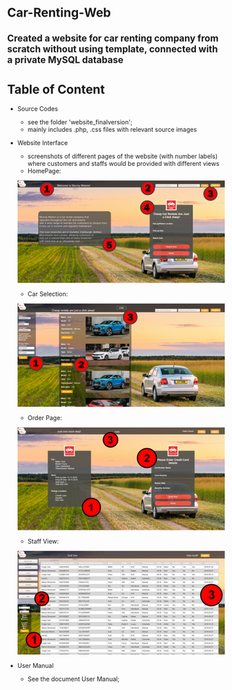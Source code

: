 # Car-Renting-Web
## Created a website for car renting company from scratch without using template, connected with a private MySQL database

# Table of Content

- Source Codes
  - see the folder 'website_finalversion'; 
  - mainly includes .php, .css files with relevant source images
  
- Website Interface
  - screenshots of different pages of the website (with number labels) where customers and staffs would be provided with different views
  - HomePage:
  
  ![Screenshot of the Home page](https://github.com/huichen0730/Car-Renting-Web/blob/master/websiteScreenshots/Main.png)
  
  - Car Selection:
  
   ![Screenshot of the Car Selection page](https://github.com/huichen0730/Car-Renting-Web/blob/master/websiteScreenshots/carselect.png)
   
  - Order Page:
  
   ![Screenshot of the order page](https://github.com/huichen0730/Car-Renting-Web/blob/master/websiteScreenshots/purchase.png)
  
  - Staff View:
  
   ![Screenshot of a staff interface](https://github.com/huichen0730/Car-Renting-Web/blob/master/websiteScreenshots/StaffCar.png)
  
- User Manual 
  - See the document User Manual;
